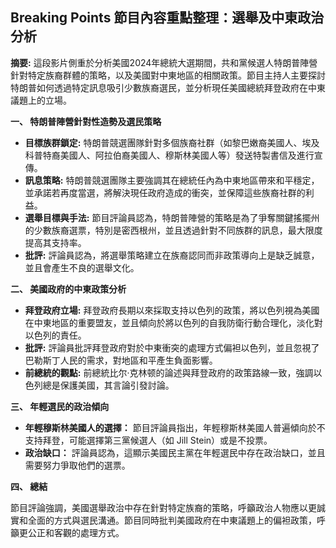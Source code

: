 ## Breaking Points 節目內容重點整理：選舉及中東政治分析

**摘要:** 這段影片側重於分析美國2024年總統大選期間，共和黨候選人特朗普陣營針對特定族裔群體的策略，以及美國對中東地區的相關政策。節目主持人主要探討特朗普如何透過特定訊息吸引少數族裔選民，並分析現任美國總統拜登政府在中東議題上的立場。

**一、 特朗普陣營針對性造勢及選民策略**

*   **目標族群鎖定:** 特朗普競選團隊針對多個族裔社群（如黎巴嫩裔美國人、埃及科普特裔美國人、阿拉伯裔美國人、穆斯林美國人等）發送特製書信及進行宣傳。
*   **訊息策略:**  特朗普競選團隊主要強調其在總統任內為中東地區帶來和平穩定，並承諾若再度當選，將解決現任政府造成的衝突，並保障這些族裔社群的利益。
*   **選舉目標與手法:** 節目評論員認為，特朗普陣營的策略是為了爭奪關鍵搖擺州的少數族裔選票，特別是密西根州，並且透過針對不同族群的訊息，最大限度提高其支持率。
*   **批評:** 評論員認為，將選舉策略建立在族裔認同而非政策導向上是缺乏誠意，並且會產生不良的選舉文化。

**二、  美國政府的中東政策分析**

*   **拜登政府立場:**  拜登政府長期以來採取支持以色列的政策，將以色列視為美國在中東地區的重要盟友，並且傾向於將以色列的自我防衛行動合理化，淡化對以色列的責任。
*   **批評:** 評論員批評拜登政府對於中東衝突的處理方式偏袒以色列，並且忽視了巴勒斯丁人民的需求，對地區和平產生負面影響。
*   **前總統的觀點:** 前總統比尔·克林顿的論述與拜登政府的政策路線一致，強調以色列總是保護美國，其言論引發討論。

**三、  年輕選民的政治傾向**

*   **年輕穆斯林美國人的選擇：** 節目評論員指出，年輕穆斯林美國人普遍傾向於不支持拜登，可能選擇第三黨候選人（如 Jill Stein）或是不投票。
*   **政治缺口：**  評論員認為，這顯示美國民主黨在年輕選民中存在政治缺口，並且需要努力爭取他們的選票。

**四、  總結**

節目評論強調，美國選舉政治中存在針對特定族裔的策略，呼籲政治人物應以更誠實和全面的方式與選民溝通。節目同時批判美國政府在中東議題上的偏袒政策，呼籲更公正和客觀的處理方式。